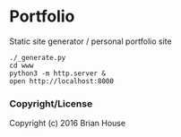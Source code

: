 # Portfolio

Static site generator / personal portfolio site

    ./_generate.py
    cd www
    python3 -m http.server &
    open http://localhost:8000


### Copyright/License

Copyright (c) 2016 Brian House
